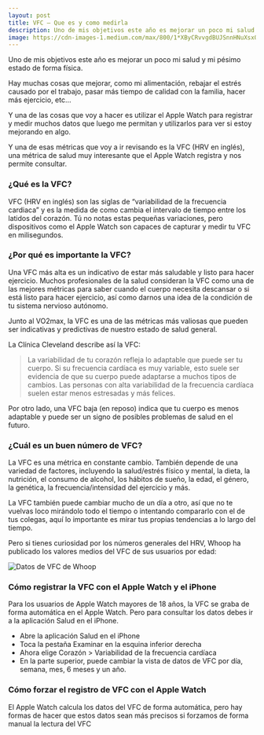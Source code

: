 ```yaml
---
layout: post
title: VFC — Que es y como medirla
description: Uno de mis objetivos este año es mejorar un poco mi salud y mi pésimo estado de forma física.
image: https://cdn-images-1.medium.com/max/800/1*XByCRvvgdBUJSnnHNuXsxQ.jpeg
---
```


Uno de mis objetivos este año es mejorar un poco mi salud y mi pésimo estado de forma física.

Hay muchas cosas que mejorar, como mi alimentación, rebajar el estrés causado por el trabajo, pasar más tiempo de calidad con la familia, hacer más ejercicio, etc…

Y una de las cosas que voy a hacer es utilizar el Apple Watch para registrar y medir muchos datos que luego me permitan y utilizarlos para ver si estoy mejorando en algo.

Y una de esas métricas que voy a ir revisando es la VFC (HRV en inglés), una métrica de salud muy interesante que el Apple Watch registra y nos permite consultar.

### ¿Qué es la VFC?

VFC (HRV en inglés) son las siglas de “variabilidad de la frecuencia cardiaca” y es la medida de como cambia el intervalo de tiempo entre los latidos del corazón. Tú no notas estas pequeñas variaciones, pero dispositivos como el Apple Watch son capaces de capturar y medir tu VFC en milisegundos.

### ¿Por qué es importante la VFC?

Una VFC más alta es un indicativo de estar más saludable y listo para hacer ejercicio. Muchos profesionales de la salud consideran la VFC como una de las mejores métricas para saber cuando el cuerpo necesita descansar o si está listo para hacer ejercicio, así como darnos una idea de la condición de tu sistema nervioso autónomo.

Junto al VO2max, la VFC es una de las métricas más valiosas que pueden ser indicativas y predictivas de nuestro estado de salud general.

La Clínica Cleveland describe así la VFC:

> La variabilidad de tu corazón refleja lo adaptable que puede ser tu cuerpo. Si su frecuencia cardíaca es muy variable, esto suele ser evidencia de que su cuerpo puede adaptarse a muchos tipos de cambios. Las personas con alta variabilidad de la frecuencia cardíaca suelen estar menos estresadas y más felices.

Por otro lado, una VFC baja (en reposo) indica que tu cuerpo es menos adaptable y puede ser un signo de posibles problemas de salud en el futuro.

### ¿Cuál es un buen número de VFC?

La VFC es una métrica en constante cambio. También depende de una variedad de factores, incluyendo la salud/estrés físico y mental, la dieta, la nutrición, el consumo de alcohol, los hábitos de sueño, la edad, el género, la genética, la frecuencia/intensidad del ejercicio y más.

La VFC también puede cambiar mucho de un día a otro, así que no te vuelvas loco mirándolo todo el tiempo o intentando compararlo con el de tus colegas, aquí lo importante es mirar tus propias tendencias a lo largo del tiempo.

Pero si tienes curiosidad por los números generales del HRV, Whoop ha publicado los valores medios del VFC de sus usuarios por edad:

![Datos de VFC de Whoop](https://cdn-images-1.medium.com/max/800/1*Tp9uDzkjVIuN6Dx1s7L_BQ.jpeg)

### Cómo registrar la VFC con el Apple Watch y el iPhone

Para los usuarios de Apple Watch mayores de 18 años, la VFC se graba de forma automática en el Apple Watch. Pero para consultar los datos debes ir a la aplicación Salud en el iPhone.

- Abre la aplicación Salud en el iPhone
- Toca la pestaña Examinar en la esquina inferior derecha
- Ahora elige Corazón > Variabilidad de la frecuencia cardíaca
- En la parte superior, puede cambiar la vista de datos de VFC por día, semana, mes, 6 meses y un año.

### Cómo forzar el registro de VFC con el Apple Watch

El Apple Watch calcula los datos del VFC de forma automática, pero hay formas de hacer que estos datos sean más precisos si forzamos de forma manual la lectura del VFC
